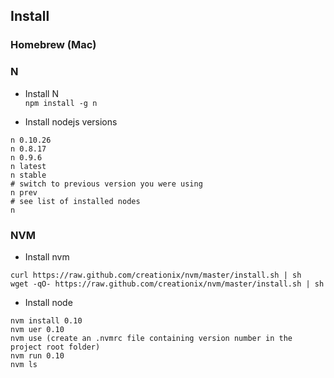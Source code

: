 ## Install
### Homebrew (Mac)


### N
- Install N  
`npm install -g n`

- Install nodejs versions 
```
n 0.10.26
n 0.8.17
n 0.9.6
n latest
n stable
# switch to previous version you were using
n prev
# see list of installed nodes
n
```


### NVM
- Install nvm
```
curl https://raw.github.com/creationix/nvm/master/install.sh | sh  
wget -qO- https://raw.github.com/creationix/nvm/master/install.sh | sh
```

- Install node
```
nvm install 0.10
nvm uer 0.10
nvm use (create an .nvmrc file containing version number in the project root folder)
nvm run 0.10
nvm ls
```
